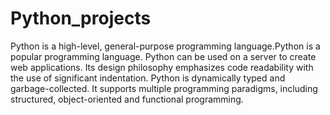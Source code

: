# Python_projects
Python is a high-level, general-purpose programming language.Python is a popular programming language. Python can be used on a server to create web applications.
Its design philosophy emphasizes code readability with the use of significant indentation. Python is dynamically typed and garbage-collected. It supports multiple programming paradigms, including structured, object-oriented and functional programming.
